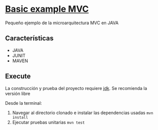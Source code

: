 # [Basic example MVC](https://github.com/danielm2402/MVC-JAVA)

Pequeño ejemplo de la microarquitectura MVC en JAVA

## Características

* JAVA 
* JUNIT
* MAVEN

## Execute

La construcción y prueba del proyecto requiere [jdk](https://jdk.java.net/). Se recomienda la versión libre

Desde la terminal:

1. Navegar al directorio clonado e instalar las dependencias usadas `mvn install`
2. Ejecutar pruebas unitarias `mvn test`
